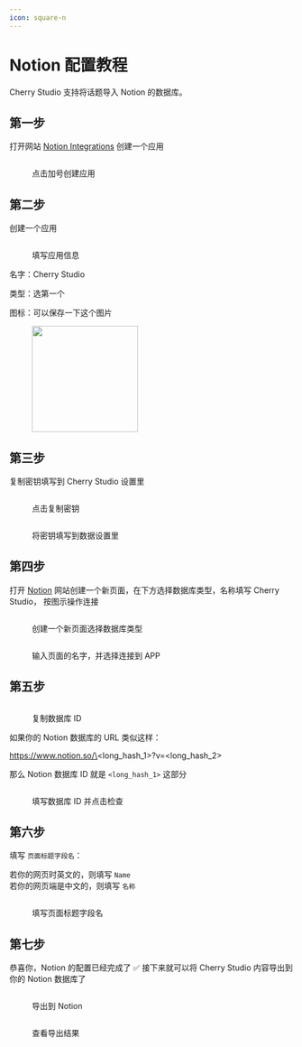 ```yaml
---
icon: square-n
---
```


# Notion 配置教程

Cherry Studio 支持将话题导入 Notion 的数据库。

## 第一步

打开网站 [Notion Integrations](https://www.notion.so/profile/integrations) 创建一个应用

<figure><img src="../.gitbook/assets/notion/创建应用.png" alt=""><figcaption><p>点击加号创建应用</p></figcaption></figure>

## 第二步

创建一个应用

<figure><img src="../.gitbook/assets/notion/填写应用信息.png" alt=""><figcaption><p>填写应用信息</p></figcaption></figure>

名字：Cherry Studio

类型：选第一个

图标：可以保存一下这个图片

<figure><img src="../.gitbook/assets/notion/Cherry-Studio-Logo.png" alt="" width="188"><figcaption></figcaption></figure>

## 第三步

复制密钥填写到 Cherry Studio 设置里

<figure><img src="../.gitbook/assets/notion/复制密钥.png" alt=""><figcaption><p>点击复制密钥</p></figcaption></figure>

<figure><img src="../.gitbook/assets/notion/填写密钥.png" alt=""><figcaption><p>将密钥填写到数据设置里</p></figcaption></figure>

## 第四步

打开 [Notion](https://www.notion.so/) 网站创建一个新页面，在下方选择数据库类型，名称填写 Cherry Studio， 按图示操作连接

<figure><img src="../.gitbook/assets/notion/创建页面.png" alt=""><figcaption><p>创建一个新页面选择数据库类型</p></figcaption></figure>

<figure><img src="../.gitbook/assets/notion/连接APP.png" alt=""><figcaption><p>输入页面的名字，并选择连接到 APP</p></figcaption></figure>

## 第五步

<figure><img src="../.gitbook/assets/notion/复制数据库ID.png" alt=""><figcaption><p>复制数据库 ID</p></figcaption></figure>

如果你的 Notion 数据库的 URL 类似这样：

https://www.notion.so/\<long\_hash\_1>?v=\<long\_hash\_2>

那么 Notion 数据库 ID 就是 `<long_hash_1>` 这部分

<figure><img src="../.gitbook/assets/notion/填写数据库ID.png" alt=""><figcaption><p>填写数据库 ID 并点击检查</p></figcaption></figure>

## 第六步

填写 `页面标题字段名`：

若你的网页时英文的，则填写 `Name`\
若你的网页端是中文的，则填写 `名称`

<figure><img src="../.gitbook/assets/notion/填写页面标题字段名.png" alt=""><figcaption><p>填写页面标题字段名</p></figcaption></figure>

## 第七步

恭喜你，Notion 的配置已经完成了 ✅ 接下来就可以将 Cherry Studio 内容导出到你的 Notion 数据库了

<figure><img src="../.gitbook/assets/notion/导出.png" alt=""><figcaption><p>导出到 Notion</p></figcaption></figure>

<figure><img src="../.gitbook/assets/notion/查看结果.png" alt=""><figcaption><p>查看导出结果</p></figcaption></figure>
